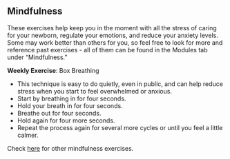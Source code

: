 ## Mindfulness

These exercises help keep you in the moment with all the stress of caring for your newborn, regulate your emotions, and reduce your anxiety levels. Some may work better than others for you, so feel free to look for more and reference past exercises - all of them can be found in the Modules tab under “Mindfulness.”

**Weekly Exercise**: Box Breathing

* This technique is easy to do quietly, even in public, and can help reduce stress when you start to feel overwhelmed or anxious.
* Start by breathing in for four seconds.
* Hold your breath in for four seconds.
* Breathe out for four seconds.
* Hold again for four more seconds.
* Repeat the process again for several more cycles or until you feel a little calmer.

Check [here](?tab=modules&module=mindfulness) for other mindfulness exercises.
